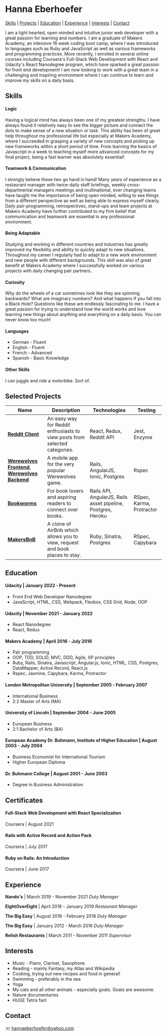 # Hanna Eberhoefer

[Skills](#skills) | [Projects](#projects) | [Education](#education) | [Experience](#experience) | [Interests](#interests) | [Contact](#contact)

I am a light hearted, open minded and intuitive junior web developer with a great passion for learning and numbers. I am a graduate of Makers Academy, an intensive 16 week coding boot camp, where I was introduced to languages such as Ruby and JavaScript as well as various frameworks and programming practices. More recently, I enrolled in several online courses including Coursera's Full-Stack Web Development with React and Udacity's React Nanodegree program, which have sparked a great passion for front end development! I am now looking to work with a great team in a challenging and inspiring environment where I can continue to learn and improve my skills on a daily basis.

## Skills

#### Logic

Having a logical mind has always been one of my greatest strengths. I have always found it relatively easy to see the bigger picture and connect the dots to make sense of a new situation or task. This ability has been of great help throughout my professional life but especially at Makers Academy, where I succeeded in grasping a variety of new concepts and picking up new frameworks within a short period of time. From learning the basics of Javascript in a week to teaching myself more advanced concepts for my final project, being a fast learner was absolutely essential!

#### Teamwork & Communication

I strongly believe these two go hand in hand! Many years of experience as a restaurant manager with twice-daily staff briefings, weekly cross-departmental managers meetings and multinational, ever changing teams have taught me the importance of being open minded, willing to see things from a different perspective as well as being able to express myself clearly. Daily pair-programming, retrospectives, stand-ups and team projects at Makers Academy have further contributed to my firm belief that communication and teamwork are essential in any professional environment.

#### Being Adaptable

Studying and working in different countries and industries has greatly improved my flexibility and ability to quickly adapt to new situations. Throughout my career I regularly had to adapt to a new work environment and new people with different backgrounds. This skill was also of great benefit at Makers Academy where I successfully worked on various projects with daily changing pair partners.

#### Curiosity

Why do the wheels of a car sometimes look like they are spinning backwards? What are imaginary numbers? And what happens if you fall into a Black Hole? Questions like these are endlessly fascinating to me. I have a great passion for trying to understand how the world works and love learning new things about anything and everything on a daily basis. You can never know too much!

#### Languages

- German - Fluent
- English - Fluent
- French - Advanced
- Spanish - Basic Knowledge

#### Other Skills

I can juggle and ride a motorbike. Sort of.

## Selected Projects

| Name | Description | Technologies | Testing |
|------|-------------|--------------|---------|
|[**Reddit Client**](https://github.com/HannaEb/myreads.git)| An easy way for Reddit enthusiasts to view posts from selected categories. | React, Redux, Reddit API | Jest, Enzyme
|[**Werewolves Frontend**](https://github.com/HannaEb/werewolves_frontend.git), [**Werewolves Backend**](https://github.com/HannaEb/werewolves_backend.git)| A mobile app for the very popular Werewolves game. | Rails, AngularJS, Ionic, Postgres | Rspec |
|[**Bookworms**](https://github.com/HannaEb/bookworms.git)| For book lovers and aspiring readers to connect over books. | Rails API, AngularJS, Rails asset pipeline, Postgres, Heroku | RSpec, Karma, Protractor |
|[**MakersBnB**](https://github.com/HannaEb/SHEWbnb.git) | A clone of AirBnb which allows you to view, request and book places to stay. | Ruby, Sinatra, Postgres | RSpec, Capybara|

## Education

#### Udacity | January 2022 - Present

- Front End Web Developer Nanodegree
- JavaScript, HTML, CSS, Webpack, Flexbox, CSS Grid, Node, OOP

#### Udacity | November 2021 - January 2022

- React Nanodegree
- React, Redux

#### Makers Academy | April 2016 - July 2016

- Pair programming
- OOP, TDD, SOLID, MVC, DDD, Agile, XP principles
- Ruby, Rails, Sinatra, Javascript, Angular.js, Ionic, HTML, CSS, Postgres, DataMapper, Active Record, React.js
- Rspec, Jasmine, Capybara, Karma, Protractor

#### London Metropolitan University | September 2005 - February 2007

- International Business
- 2:2 Master of Arts (MA)

#### University of Lincoln | September 2004 - June 2005

- European Business
- 2:1 Bachelor of Arts (BA)

#### European Academy Dr. Buhmann, Institute of Higher Education | August 2003 - July 2004

- Business Economist for International Tourism
- Higher European Diploma

#### Dr. Buhmann College | August 2001 - June 2003

- Degree in Business Administration

## Certificates

#### Full-Stack Web Development with React Specialization
Coursera | August 2021

#### Rails with Active Record and Action Pack
Coursera | July 2017

#### Ruby on Rails: An Introduction
Coursera | June 2017

## Experience

**Nando's** | March 2019 - November 2021
*Duty Manager*

**EightOverEight** | April 2018 - January 2019
*Restaurant Manager*

**The Big Easy** | August 2016 - February 2018
*Duty Manager*

**The Big Easy** | January 2012 - March 2016
*Duty Manager*

**Relish Restaurants** | March 2011 - November 2011
*Supervisor*


## Interests

- Music - Piano, Clarinet, Saxophone
- Reading - mainly Fantasy, my Atlas and Wikipedia
- Cooking, trying out new recipes and food in general!
- Swimming - preferably in the sea
- Yoga
- My cats and all other animals - especially goats. Goats are awesome.
- Nature documentaries
- HUGE Tetris fan!

## Contact

:envelope: <hannaeberhoefer@yahoo.com>
